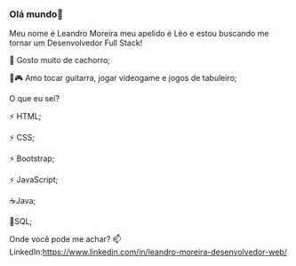 ### Olá mundo👋

Meu nome é Leandro Moreira meu apelido é Léo e estou buscando me tornar um Desenvolvedor Full Stack!


🐶 Gosto muito de cachorro;

🎸🎮 Amo tocar guitarra, jogar videogame e jogos de tabuleiro;

O que eu sei?

⚡ HTML;

⚡ CSS;

⚡ Bootstrap;

⚡ JavaScript;

☕Java;

🎲SQL;

Onde você pode me achar?
📫LinkedIn:https://www.linkedin.com/in/leandro-moreira-desenvolvedor-web/
